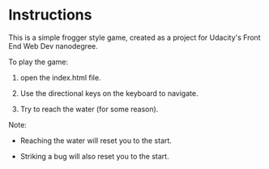 Instructions
===============================

This is a simple frogger style game, created as a project for Udacity's Front End Web Dev nanodegree.

To play the game:

1. open the index.html file.

2. Use the directional keys on the keyboard to navigate.

3. Try to reach the water (for some reason).

Note:

* Reaching the water will reset you to the start.

* Striking a bug will also reset you to the start.